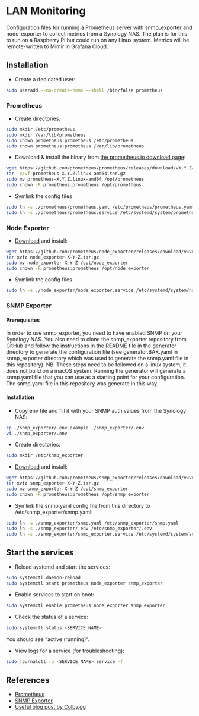 # LAN Monitoring
Configuration files for running a Prometheus server with snmp_exporter and node_exporter to collect metrics from a Synology NAS. The plan is for this to run on a Raspberry Pi but could run on any Linux system. Metrics will be remote-written to Mimir in Grafana Cloud.

## Installation

- Create a dedicated user:
```bash
sudo useradd --no-create-home --shell /bin/false prometheus
```

### Prometheus

- Create directories:
```bash
sudo mkdir /etc/prometheus
sudo mkdir /var/lib/prometheus
sudo chown prometheus:prometheus /etc/prometheus
sudo chown prometheus:prometheus /var/lib/prometheus
```

- Download & install the binary from [the prometheus.io download page](https://prometheus.io/download/):
```bash
wget https://github.com/prometheus/prometheus/releases/download/vX.Y.Z/prometheus-X.Y.Z.linux-amd64.tar.gz
tar -xzvf prometheus-X.Y.Z.linux-amd64.tar.gz
sudo mv prometheus-X.Y.Z.linux-amd64 /opt/prometheus
sudo chown -R prometheus:prometheus /opt/prometheus
```

- Symlink the config files
```bash
sudo ln -s ./prometheus/prometheus.yaml /etc/prometheus/prometheus.yaml
sudo ln -s ./prometheus/prometheus.service /etc/systemd/system/prometheus.service
```

### Node Exporter
- [Download](https://prometheus.io/download/##node_exporter) and install:
```bash
wget https://github.com/prometheus/node_exporter/releases/download/v<VERSION>/node_exporter-X-Y-Z.tar.gz
tar xvfz node_exporter-X-Y-Z.tar.gz
sudo mv node_exporter-X-Y-Z /opt/node_exporter
sudo chown -R prometheus:prometheus /opt/node_exporter
```

- Symlink the config files
```bash
sudo ln -s ./node_exporter/node_exporter.service /etc/systemd/system/node_exporter.service
```

### SNMP Exporter

#### Prerequisites

In order to use snmp_exporter, you need to have enabled SNMP on your Synology NAS. You also need to clone the snmp_exporter repository from GitHub and follow the instructions in the README file in the generator directory to generate the configuration file (see generator.BAK.yaml in snmp_exporter directory which was used to generate the snmp.yaml file in this repository). NB. These steps need to be followed on a linux system, it does not build on a macOS system. Running the generator will generate a snmp.yaml file that you can use as a starting point for your configuration. The snmp.yaml file in this repository was generate in this way.

#### Installation

- Copy env file and fill it with your SNMP auth values from the Synology NAS:
```bash
cp ./snmp_exporter/.env.example ./snmp_exporter/.env
vi ./snmp_exporter/.env

```
- Create directories:
```bash
sudo mkdir /etc/snmp_exporter
```



- [Download](https://github.com/prometheus/snmp_exporter/releases) and install:
```bash
wget https://github.com/prometheus/snmp_exporter/releases/download/v<VERSION>/snmp_exporter-X-Y-Z.tar.gz
tar xvfz snmp_exporter-X-Y-Z.tar.gz
sudo mv snmp_exporter-X-Y-Z /opt/snmp_exporter
sudo chown -R prometheus:prometheus /opt/snmp_exporter
```

- Symlink the snmp.yaml config file from this directory to /etc/snmp_exporter/snmp.yaml:
```bash
sudo ln -s ./snmp_exporter/snmp.yaml /etc/snmp_exporter/snmp.yaml
sudo ln -s ./snmp_exporter/.env /etc/snmp_exporter/.env
sudo ln -s ./snmp_exporter/snmp_exporter.service /etc/systemd/system/snmp_exporter.service
```

## Start the services
- Reload systemd and start the services:
```bash
sudo systemctl daemon-reload
sudo systemctl start prometheus node_exporter snmp_exporter
```

- Enable services to start on boot:
```bash
sudo systemctl enable prometheus node_exporter snmp_exporter
```

- Check the status of a service:
```bash
sudo systemctl status <SERVICE_NAME>
```
You should see "active (running)".

- View logs for a service (for troubleshooting):
```bash
sudo journalctl -u <SERVICE_NAME>.service -f
```

## References
- [Prometheus](https://prometheus.io/)
- [SNMP Exporter](https://github.com/prometheus/snmp_exporter)
- [Useful blog post by Colby.gg](https://colby.gg/posts/2023-10-17-monitoring-synology/)
